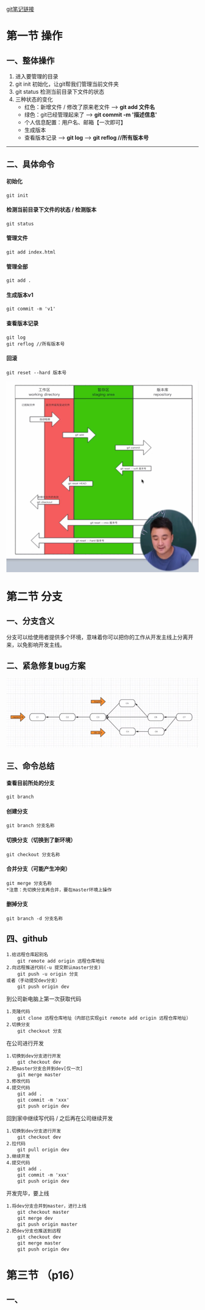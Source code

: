 [git笔记链接](https://gitee.com/hongjilin/hongs-study-notes/tree/master/%E7%BC%96%E7%A8%8B_%E5%89%8D%E7%AB%AF%E5%BC%80%E5%8F%91%E5%AD%A6%E4%B9%A0%E7%AC%94%E8%AE%B0/Git%E5%AD%A6%E4%B9%A0%E7%AC%94%E8%AE%B0)

# 第一节 操作
## 一、整体操作
1. 进入要管理的目录
2. git init 初始化，让git帮我们管理当前文件夹
3. git status 检测当前目录下文件的状态
4. 三种状态的变化
    - 红色：新增文件 / 修改了原来老文件
  -->   **git add 文件名**
    * 绿色：git已经管理起来了 
  -->   **git commit -m '描述信息'**  
    * 个人信息配置：用户名、邮箱【一次即可】
    * 生成版本
    * 查看版本记录
  -->   **git log**
 --> **git reflog //所有版本号**
<hr>

## 二、具体命令
#### 初始化
    git init

#### 检测当前目录下文件的状态 / 检测版本
    git status

#### 管理文件
    git add index.html
#### 管理全部
    git add .

#### 生成版本v1
    git commit -m 'v1'

#### 查看版本记录
    git log 
    git reflog //所有版本号

#### 回滚
    git reset --hard 版本号

<img src="img\11.png" height='500'>

# 第二节 分支
## 一、分支含义
分支可以给使用者提供多个环境，意味着你可以把你的工作从开发主线上分离开来，以免影响开发主线。

## 二、紧急修复bug方案
<img src='img\2.png'>

## 三、命令总结
#### 查看目前所处的分支
    git branch
#### 创建分支
    git branch 分支名称
#### 切换分支（切换到了新环境）
    git checkout 分支名称
#### 合并分支（可能产生冲突）
    git merge 分支名称
    *注意：先切换分支再合并，要在master环境上操作
#### 删掉分支
    git branch -d 分支名称

## 四、github
```
1.给远程仓库起别名
    git remote add origin 远程仓库地址
2.向远程推送代码(-u 提交默认master分支)
    git push -u origin 分支
或者（手动提交dev分支）
    git push origin dev

```

到公司新电脑上第一次获取代码
```
1.克隆代码
    git clone 远程仓库地址（内部已实现git remote add origin 远程仓库地址）
2.切换分支
    git checkout 分支
```
在公司进行开发
```
1.切换到dev分支进行开发
    git checkout dev
2.把master分支合并到dev[仅一次]
    git merge master
3.修改代码
4.提交代码
    git add .
    git commit -m 'xxx'
    git push origin dev
```
回到家中继续写代码 / 之后再在公司继续开发
```
1.切换到dev分支进行开发
    git checkout dev
2.拉代码
    git pull origin dev
3.继续开发
4.提交代码
    git add .
    git commit -m 'xxx'
    git push origin dev
```

开发完毕，要上线
```
1.将dev分支合并到master，进行上线
    git checkout master
    git merge dev
    git push origin master
2.把dev分支也推送到远程
    git checkout dev
    git merge master
    git push origin dev
```

# 第三节 （p16）
## 一、